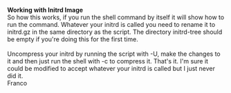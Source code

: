 **Working with Initrd Image**
<br>
So how this works, if you run the shell command by itself it will show how to run the command.  Whatever your initrd is called you need to rename it to initrd.gz in the same directory as the script. The directory initrd-tree should be empty if you're
doing this for the first time. 
<br>
<br>
Uncompress your initrd by running the script with -U, make the changes to it and then just run the shell with -c to compress it.  That's it.  I'm sure it could be modified to accept whatever your initrd is called but I just never did it.
<br>
Franco
